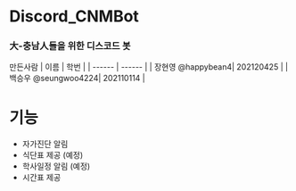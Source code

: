 # Discord_CNMBot
### 大-충남人들을 위한 디스코드 봇




만든사람 
| 이름 | 학번 |
| ------ | ------ |
| 장현영 @happybean4| 202120425 |
| 백승우 @seungwoo4224| 202110114 |



# 기능
- 자가진단 알림
- 식단표 제공 (예정)
- 학사일정 알림 (예정)
- 시간표 제공
